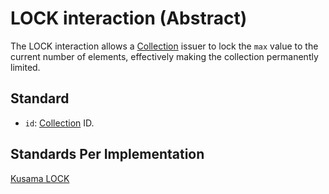 # LOCK interaction (Abstract)

The LOCK interaction allows a [Collection](../entities/collection.md) issuer to lock the `max` value
to the current number of elements, effectively making the collection permanently limited.

## Standard
- `id`: [Collection](../entities/collection.md) ID.

## Standards Per Implementation

[Kusama LOCK](../../kusama/interactions/lock.md)
